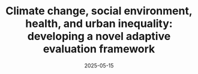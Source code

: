 ---
title: "Climate change, social environment, health, and urban inequality: developing a novel adaptive evaluation framework"
collection: publications
date: 2025-05-15
citation: 'Jia, N., Li, Y., Jiang, Z., Su, R., ***Lan, X., ***Zhang, K., ... & Chen, R. (2025). Climate change, social environment, health, and urban inequality: developing a novel adaptive evaluation framework. *Sustainable Cities and Society*, 106443.'
paperurl: 'https://www.sciencedirect.com/science/article/abs/pii/S2210670725003191'
---